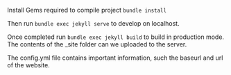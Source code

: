 Install Gems required to compile project
`bundle install`  

Then run `bundle exec jekyll serve` to develop on localhost.   

Once completed run `bundle exec jekyll build` to build in production mode. The contents of the _site folder can we uploaded to the server.

The config.yml file contains important information, such the baseurl and url of the website.